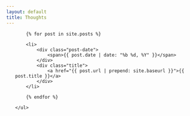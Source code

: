 ```yaml
---
layout: default
title: Thoughts
---
```


<section>
	<ul>

		{% for post in site.posts %}

		<li>
			<div class="post-date">
				<span>{{ post.date | date: "%b %d, %Y" }}</span>
			</div>
			<div class="title">
				<a href="{{ post.url | prepend: site.baseurl }}">{{ post.title }}</a>
			</div>
		</li>

		{% endfor %}

	</ul>
</section>
